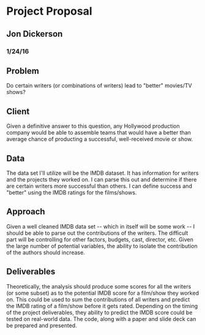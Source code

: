 # Project Proposal
## Jon Dickerson 
### 1/24/16

## Problem
Do certain writers (or combinations of writers) lead to "better" movies/TV shows?

## Client
Given a definitive answer to this question, any Hollywood production company would be able to assemble teams that would have a better than average chance of producting a successful, well-received movie or show.

## Data
The data set I'll utilize will be the IMDB dataset. It has information for writers and the projects they worked on. I can parse this out and determine if there are certain writers more successful than others. I can define success and "better" using the IMDB ratings for the films/shows.

## Approach
Given a well cleaned IMDB data set -- which in itself will be some work -- I should be able to parse out the contributions of the writers. The difficult part will be controlling for other factors, budgets, cast, director, etc. Given the large number of potential variables, the ability to isolate the contribution of the authors should increase.

## Deliverables
Theoretically, the analysis should produce some scores for all the writers (or some subset) as to the potential IMDB score for a film/show they worked on. This could be used to sum the contributions of all writers and predict the IMDB rating of a film/show before it gets rated. Depending on the timing of the project deliverables, they ability to predict the IMDB score could be tested on real-world data. The code, along with a paper and slide deck can be prepared and presented.

